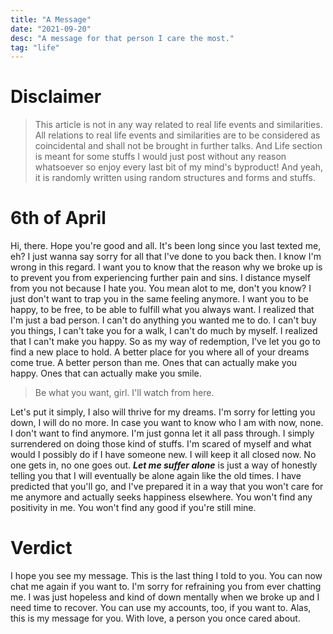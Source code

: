 ```yaml
---
title: "A Message"
date: "2021-09-20"
desc: "A message for that person I care the most."
tag: "life"
---
```


# Disclaimer

> This article is not in any way related to real life events and similarities. All relations to real life events and similarities are to be considered as coincidental and shall not be brought in further talks. And Life section is meant for some stuffs I would just post without any reason whatsoever so enjoy every last bit of my mind's byproduct! And yeah, it is randomly written using random structures and forms and stuffs.

# 6th of April

Hi, there. Hope you're good and all. It's been long since you last texted me, eh? I just wanna say sorry for all that I've done to you back then. I know I'm wrong in this regard. I want you to know that the reason why we broke up is to prevent you from experiencing further pain and sins. I distance myself from you not because I hate you. You mean alot to me, don't you know? I just don't want to trap you in the same feeling anymore. I want you to be happy, to be free, to be able to fulfill what you always want. I realized that I'm just a bad person. I can't do anything you wanted me to do. I can't buy you things, I can't take you for a walk, I can't do much by myself. I realized that I can't make you happy. So as my way of redemption, I've let you go to find a new place to hold. A better place for you where all of your dreams come true. A better person than me. Ones that can actually make you happy. Ones that can actually make you smile.

> Be what you want, girl. I'll watch from here.

Let's put it simply, I also will thrive for my dreams. I'm sorry for letting you down, I will do no more. In case you want to know who I am with now, none. I don't want to find anymore. I'm just gonna let it all pass through. I simply surrendered on doing those kind of stuffs. I'm scared of myself and what would I possibly do if I have someone new. I will keep it all closed now. No one gets in, no one goes out. **_Let me suffer alone_** is just a way of honestly telling you that I will eventually be alone again like the old times. I have predicted that you'll go, and I've prepared it in a way that you won't care for me anymore and actually seeks happiness elsewhere. You won't find any positivity in me. You won't find any good if you're still mine.

# Verdict

I hope you see my message. This is the last thing I told to you. You can now chat me again if you want to. I'm sorry for refraining you from ever chatting me. I was just hopeless and kind of down mentally when we broke up and I need time to recover. You can use my accounts, too, if you want to. Alas, this is my message for you. With love, a person you once cared about.